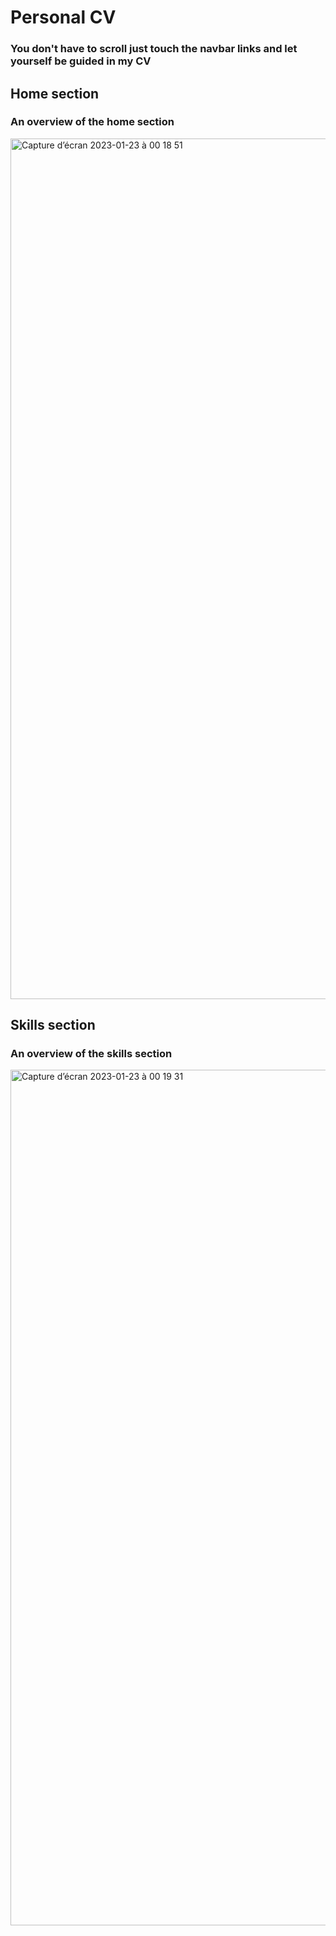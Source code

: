 # Personal CV

### You don't have to scroll just touch the navbar links and let yourself be guided in my CV


## Home section
### An overview of the home section
<img width="1377" alt="Capture d’écran 2023-01-23 à 00 18 51" src="https://user-images.githubusercontent.com/86270481/213945799-b1d11044-d521-4982-9d22-b9adadee05ba.png">



## Skills section
### An overview of the skills section
<img width="1369" alt="Capture d’écran 2023-01-23 à 00 19 31" src="https://user-images.githubusercontent.com/86270481/213945844-502c9b0e-3586-4159-9aa6-7aa3fcf38bf5.png">
